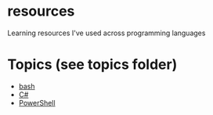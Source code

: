 # resources

Learning resources I've used across programming languages

# Topics (see topics folder)

- [bash](./topics/bash.md)
- [C#](./topics/C%23.md)
- [PowerShell](./topics/PowerShell.md)
